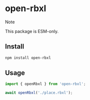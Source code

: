 # open-rbxl

> [!NOTE]  
> This package is ESM-only.

## Install

```bash
npm install open-rbxl
```

## Usage

```js
import { openRbxl } from 'open-rbxl';

await openRbxl('./place.rbxl');
```
